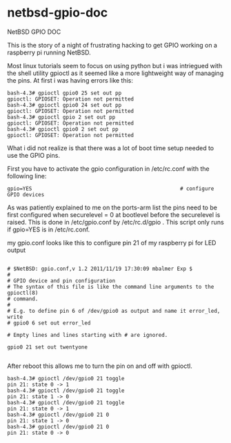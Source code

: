 # netbsd-gpio-doc
NetBSD GPIO DOC

This is the story of a night of frustrating hacking to get GPIO working on
a raspberry pi running NetBSD.

Most linux tutorials seem to focus on using python but i was intriegued with the shell utility
gpioctl as it seemed like a more lightweight way of managing the pins. At first i was having errors like
this:


```
bash-4.3# gpioctl gpio0 25 set out pp
gpioctl: GPIOSET: Operation not permitted
bash-4.3# gpioctl gpio0 24 set out pp
gpioctl: GPIOSET: Operation not permitted
bash-4.3# gpioctl gpio 2 set out pp
gpioctl: GPIOSET: Operation not permitted
bash-4.3# gpioctl gpio0 2 set out pp
gpioctl: GPIOSET: Operation not permitted

```
What i did not realize is that there was a lot of boot time setup needed to use the GPIO pins.

First you have to activate the gpio configuration in /etc/rc.conf with the following line:

```
gpio=YES                                                # configure GPIO devices

```

As was patiently explained to me on the ports-arm list the pins need to be first configured when 
securelevel = 0 at bootlevel before the securelevel is raised. This is done in /etc/gpio.conf by 
/etc/rc.d/gpio . This script only runs if gpio=YES is in /etc/rc.conf.


my gpio.conf looks like this to configure pin 21 of my raspberry pi for LED output

```

# $NetBSD: gpio.conf,v 1.2 2011/11/19 17:30:09 mbalmer Exp $
#
# GPIO device and pin configuration
# The syntax of this file is like the command line arguments to the gpioctl(8)
# command.
#
# E.g. to define pin 6 of /dev/gpio0 as output and name it error_led, write
# gpio0 6 set out error_led

# Empty lines and lines starting with # are ignored.

gpio0 21 set out twentyone


```

After reboot this allows me to turn the pin on and off with gpioctl.

```
bash-4.3# gpioctl /dev/gpio0 21 toggle
pin 21: state 0 -> 1
bash-4.3# gpioctl /dev/gpio0 21 toggle
pin 21: state 1 -> 0
bash-4.3# gpioctl /dev/gpio0 21 toggle
pin 21: state 0 -> 1
bash-4.3# gpioctl /dev/gpio0 21 0     
pin 21: state 1 -> 0
bash-4.3# gpioctl /dev/gpio0 21 0
pin 21: state 0 -> 0

```
